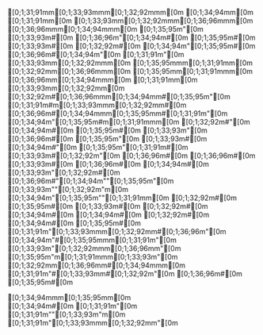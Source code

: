                                                                              
 [0;1;31;91mm[0;1;33;93mmm[0;1;32;92mmm[0m  [0;1;34;94mm[0m    [0;1;31;91mm[0m [0;1;33;93mm[0;1;32;92mmm[0;1;36;96mmm[0m          [0;1;36;96mmm[0;1;34;94mmm[0m                         [0;1;35;95m"[0m                 
 [0;1;33;93m#[0m   [0;1;36;96m"[0;1;34;94m#[0m [0;1;35;95m#[0m    [0;1;33;93m#[0m [0;1;32;92m#[0m   [0;1;34;94m"[0;1;35;95m#[0m        [0;1;36;96m#[0;1;34;94m"[0m   [0;1;31;91m"[0m  [0;1;33;93mm[0;1;32;92mmm[0m    [0;1;35;95mmm[0;1;31;91mm[0m    [0;1;32;92mm[0;1;36;96mmm[0m   [0;1;35;95mm[0;1;31;91mmm[0m     [0;1;36;96mm[0;1;34;94mmm[0m   [0;1;31;91mm[0m [0;1;33;93mm[0;1;32;92mm[0m  
 [0;1;32;92m#[0;1;36;96mmm[0;1;34;94mm#[0;1;35;95m"[0m [0;1;31;91m#m[0;1;33;93mmm[0;1;32;92mm#[0m [0;1;36;96m#[0;1;34;94mmm[0;1;35;95mm#[0;1;31;91m"[0m        [0;1;34;94m"[0;1;35;95m#m[0;1;31;91mmm[0m  [0;1;32;92m#"[0m  [0;1;34;94m#[0m  [0;1;35;95m#[0m   [0;1;33;93m"[0m  [0;1;36;96m#[0m   [0;1;35;95m"[0m    [0;1;33;93m#[0m    [0;1;34;94m#"[0m [0;1;35;95m"[0;1;31;91m#[0m  [0;1;33;93m#[0;1;32;92m"[0m  [0;1;36;96m#[0m 
 [0;1;36;96m#[0m      [0;1;33;93m#[0m    [0;1;36;96m#[0m [0;1;34;94m#[0m                 [0;1;33;93m"[0;1;32;92m#[0m [0;1;36;96m#"[0;1;34;94m""[0;1;35;95m"[0m   [0;1;33;93m""[0;1;32;92m"m[0m   [0;1;34;94m"[0;1;35;95m""[0;1;31;91mm[0m    [0;1;32;92m#[0m    [0;1;35;95m#[0m   [0;1;33;93m#[0m  [0;1;32;92m#[0m   [0;1;34;94m#[0m 
 [0;1;34;94m#[0m      [0;1;32;92m#[0m    [0;1;34;94m#[0m [0;1;35;95m#[0m             [0;1;31;91m"[0;1;33;93mmm[0;1;32;92mm#[0;1;36;96m"[0m [0;1;34;94m"#[0;1;35;95mmm[0;1;31;91m"[0m  [0;1;33;93m"[0;1;32;92mmm[0;1;36;96mm"[0m  [0;1;35;95m"m[0;1;31;91mmm[0;1;33;93m"[0m  [0;1;32;92mm[0;1;36;96mm#[0;1;34;94mmm[0m  [0;1;31;91m"#[0;1;33;93mm#[0;1;32;92m"[0m  [0;1;36;96m#[0m   [0;1;35;95m#[0m 
                                                                             
                                                                             
                                                                             
                                                                             
  [0;1;34;94mmm[0;1;35;95mm[0m                                                                        
 [0;1;34;94m#[0m   [0;1;31;91m"[0m                                                                       
  [0;1;31;91m""[0;1;33;93m"m[0m                                                                       
 [0;1;31;91m"[0;1;33;93mmm[0;1;32;92mm"[0m                                                                       
                                                                             
                                                                             
